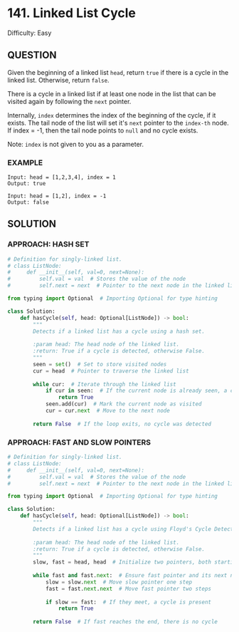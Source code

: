 # 141. Linked List Cycle
Difficulty: Easy

## QUESTION

Given the beginning of a linked list `head`, return `true` if there is a cycle in the linked list. Otherwise, return `false`.

There is a cycle in a linked list if at least one node in the list that can be visited again by following the `next` pointer.

Internally, `index` determines the index of the beginning of the cycle, if it exists. The tail node of the list will set it's `next` pointer to the `index-th` node. If index = -1, then the tail node points to `null` and no cycle exists.

Note: `index` is not given to you as a parameter.

### EXAMPLE

```
Input: head = [1,2,3,4], index = 1
Output: true
```

```
Input: head = [1,2], index = -1
Output: false
```

## SOLUTION


### APPROACH: HASH SET

```python
# Definition for singly-linked list.
# class ListNode:
#     def __init__(self, val=0, next=None):
#         self.val = val  # Stores the value of the node
#         self.next = next  # Pointer to the next node in the linked list

from typing import Optional  # Importing Optional for type hinting

class Solution:
    def hasCycle(self, head: Optional[ListNode]) -> bool:
        """
        Detects if a linked list has a cycle using a hash set.
        
        :param head: The head node of the linked list.
        :return: True if a cycle is detected, otherwise False.
        """
        seen = set()  # Set to store visited nodes
        cur = head  # Pointer to traverse the linked list
        
        while cur:  # Iterate through the linked list
            if cur in seen:  # If the current node is already seen, a cycle exists
                return True
            seen.add(cur)  # Mark the current node as visited
            cur = cur.next  # Move to the next node
        
        return False  # If the loop exits, no cycle was detected
```

### APPROACH: FAST AND SLOW POINTERS

```python
# Definition for singly-linked list.
# class ListNode:
#     def __init__(self, val=0, next=None):
#         self.val = val  # Stores the value of the node
#         self.next = next  # Pointer to the next node in the linked list

from typing import Optional  # Importing Optional for type hinting

class Solution:
    def hasCycle(self, head: Optional[ListNode]) -> bool:
        """
        Detects if a linked list has a cycle using Floyd's Cycle Detection Algorithm (Tortoise and Hare Algorithm).
        
        :param head: The head node of the linked list.
        :return: True if a cycle is detected, otherwise False.
        """
        slow, fast = head, head  # Initialize two pointers, both starting at the head
        
        while fast and fast.next:  # Ensure fast pointer and its next node exist
            slow = slow.next  # Move slow pointer one step
            fast = fast.next.next  # Move fast pointer two steps
            
            if slow == fast:  # If they meet, a cycle is present
                return True
        
        return False  # If fast reaches the end, there is no cycle
```
